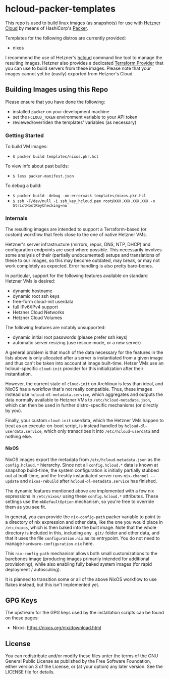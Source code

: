 # hcloud-packer-templates

This repo is used to build linux images (as snapshots) for use with
[Hetzner Cloud](https://www.hetzner.de/cloud) by means of HashiCorp's
[Packer](https://packer.io/).

Templates for the following distros are currently provided:

  - nixos

I recommend the use of Hetzner's
[hcloud](https://github.com/hetznercloud/cli/tree/master/cli) command
line tool to manage the resulting images. Hetzner also provides a dedicated
[Terraform Provider](https://www.terraform.io/docs/providers/hcloud/index.html)
that you can use to build servers from these images. Please note that
your images cannot yet be (easily) exported from Hetzner's Cloud.

## Building Images using this Repo

Please ensure that you have done the following:

  - installed `packer` on your development machine
  - set the `HCLOUD_TOKEN` environment variable to your API token
  - reviewed/overriden the templates' variables (as necessary)

### Getting Started

To build VM images:

  - `$ packer build templates/nixos.pkr.hcl`

To view info about past builds:

  - `$ less packer-manifest.json`

To debug a build:

  - `$ packer build -debug -on-error=ask templates/nixos.pkr.hcl`
  - `$ ssh -F/dev/null -i ssh_key_hcloud.pem root@XXX.XXX.XXX.XXX -o StrictHostKeyChecking=no`

### Internals

The resulting images are intended to support a Terraform-based (or
custom) workflow that feels close to the one of native Hetzner VMs.

Hetzner's server infrastructure (mirrors, repos, DNS, NTP, DHCP) and
configuration endpoints are used where possible.  This necessarily
involves some analysis of their (partially undocumented) setups and
translations of these to our images, so this may become outdated, may
break, or may not work completely as expected. Error handling is also
pretty bare-bones.

In particular, support for the following features available on
standard Hetzner VMs is desired:

  - dynamic hostname
  - dynamic root ssh keys
  - free-form cloud-init userdata
  - full IPv6/IPv4 support
  - Hetzner Cloud Networks
  - Hetzner Cloud Volumes

The following features are notably unsupported:

  - dynamic initial root passwords (please prefer ssh keys)
  - automatic server resizing (use rescue mode, or a new server)

A general problem is that much of the data necessary for the features
in the lists above is only allocated after a server is instantiated
from a given image and thus can't be taken into account at image
built-time. Hetzer VMs use an hcloud-specific `cloud-init` provider
for this initialization after their instantiation.

However, the current state of `cloud-init` on Archlinux is less than
ideal, and NixOS has a workflow that's not really compatible. Thus,
these images instead use `hcloud-dl-metadata.service`, which
aggregates and outputs the data normally available to Hetzner VMs to
`/etc/hcloud-metadata.json`, which can then be used in further
distro-specific mechanisms (or directly by you).

Finally, your custom `cloud-init` userdata, which the Hetzner VMs
happen to treat as an execute-on-boot script, is instead handled by
`hcloud-dl-userdata.service`, which only transcribes it into
`/etc/hcloud-userdata` and nothing else.

#### NixOS

NixOS images export the metadata from `/etc/hcloud-metadata.json` as
the `config.hcloud.*` hierarchy. Since not all `config.hcloud.*` data
is known at snapshop build-time, the system configuration is initially
partially stubbed out at built-time, and the freshly instantiated
server runs `nix-channel --update` and `nixos-rebuild` after
`hcloud-dl-metadata.service` has finished.

The dynamic features mentioned above are implemented with a few nix
expressions in `/etc/nixos/` using these `config.hcloud.*`
attributes. These settings use the `mkDefaultOption` mechanism, so
you're free to override them as you see fit.

In general, you can provide the `nix-config-path` packer variable to
point to a directory of nix expression and other data, like the one
you would place in `/etc/nixos`, which is then baked into the built
image. Note that the whole directory is included in this, including
any `.git/` folder and other data, and that it uses the file
`configuration.nix` as its entrypoint. You do not need to manage
`hardware-configuration.nix` here.

This `nix-config-path` mechanism allows both small customizations to
the barebones image (producing images primarily intended for
additional provisioning), while also enabling fully baked system
images (for rapid deployment / autoscaling).

It is planned to transition some or all of the above NixOS workflow
to use flakes instead, but this isn't implemented yet.

## GPG Keys

The upstream for the GPG keys used by the installation scripts can be
found on these pages:

  - Nixos: https://nixos.org/nix/download.html

## License

You can redistribute and/or modify these files unter the terms of the
GNU General Public License as published by the Free Software
Foundation, either version 3 of the License, or (at your option) any
later version. See the LICENSE file for details.
